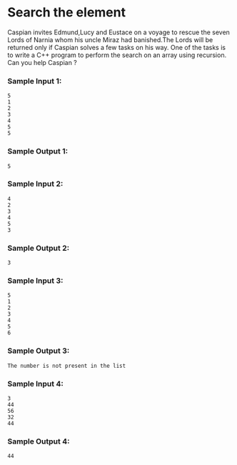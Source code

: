 # Search the element

Caspian invites Edmund,Lucy and Eustace on a voyage to rescue the seven Lords of Narnia whom his uncle Miraz had banished.The Lords will be returned only if Caspian solves a few tasks on his way. One of the tasks is to write a C++ program to perform the search on an array using recursion. Can you help Caspian ?

### Sample Input 1:

```
5
1
2
3
4
5
5
```

### Sample Output 1:

```
5
```

### Sample Input 2:

```
4
2
3
4
5
3
```

### Sample Output 2:

```
3
```

### Sample Input 3:

```
5
1
2
3
4
5
6
```

### Sample Output 3:

```
The number is not present in the list
```

### Sample Input 4:

```
3
44
56
32
44
```

### Sample Output 4:

```
44
```
